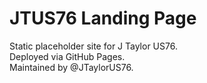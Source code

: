 # JTUS76 Landing Page

Static placeholder site for J Taylor US76.  
Deployed via GitHub Pages.  
Maintained by @JTaylorUS76.
